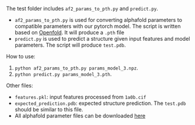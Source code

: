 The test folder includes `af2_params_to_pth.py` and `predict.py`.
- `af2_params_to_pth.py` is used for converting alphafold parameters to compatible parameters with our pytorch model.
The script is written based on [Openfold](https://github.com/aqlaboratory/openfold/).
It will produce a `.pth` file
- `predict.py` is used to predict a structure given input features and model parameters. The script will produce `test.pdb`.

How to use:
1. `python af2_params_to_pth.py params_model_3.npz`.
2. `python predict.py params_model_3.pth`.

Other files:
- `features.pkl`: input features processed from `1a0b.cif`
- `expected_prediction.pdb`: expected structure prediction. The `test.pdb` should be similar to this file.
- All alphafold parameter files can be downloaded [here](https://storage.googleapis.com/alphafold/alphafold_params_2022-03-02.tar)
